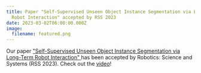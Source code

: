 ```yaml
---
title: Paper "Self-Supervised Unseen Object Instance Segmentation via Long-Term
  Robot Interaction" accepted by RSS 2023
date: 2023-03-02T06:00:00.000Z
image:
  filename: featured.png
---
```

Our paper ["Self-Supervised Unseen Object Instance Segmentation via Long-Term Robot Interaction" ](https://arxiv.org/abs/2302.03793)has been accepted by Robotics: Science and Systems (RSS 2023). Check out the [video](https://youtu.be/_ykvsRAXRT0)!